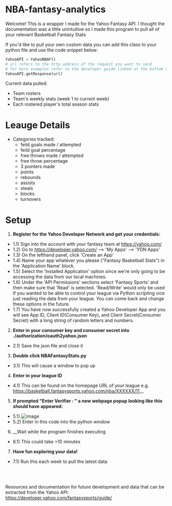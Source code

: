 # NBA-fantasy-analytics

Welcome! This is a wrapper I made for the Yahoo Fantasy API. I thought the documentation was a little unintuitive so I made this program to pull all of your relevant Basketball Fantasy Stats

If you'd like to pull your own custom data you can add this class to your python file and use the code snippet below: 
```python 
YahooAPI = YahooNBAF() 
# url refers to the http address of the request you want to send 
# for more examples refer to the developer guide linked at the bottom of this page
YahooAPI.getResponse(url) 
```

Current data pulled: 
* Team rosters 
* Team's weekly stats (week 1 to current week)
* Each rostered player's total season stats 

# Leauge Details
* Categories tracked:
  * feild goals made / attempted
  * feild goal percentage
  * free throws made / attempted
  * free throw percentage
  * 3 pointers made
  * points
  * rebounds
  * assists
  * steals
  * blocks
  * turnovers 

# Setup 
1) __Register for the Yahoo Developer Network and get your credentials:__
* 1.1) Sign into the account with your fantasy team at https://yahoo.com/
* 1.2) Go to https://developer.yahoo.com/ --> 'My Apps' --> 'YDN Apps'
* 1.3) On the lefthand panel, click 'Create an App'
* 1.4) Name your app whatever you please ("Fantasy Basketball Stats") in the 'Application Name' block.
* 1.5) Select the 'Installed Application' option since we're only going to be accessing the data from our local machines.
* 1.6) Under the 'API Permissions' sections select 'Fantasy Sports' and then make sure that 'Read' is selected. 'Read/Write' would only be used if you wanted to be able to control your league via Python scripting vice just reading the data from your league. You can come back and change these options in the future.
* 1.7) You have now successfully created a Yahoo Developer App and you will see App ID, Client ID(Consumer Key), and Client Secret(Consumer Secret) with a long string of random letters and numbers.
2) __Enter in your consumer key and consumer secret into ./authorization/oauth2yahoo.json__
* 2.1) Save the json file and close it
3) __Double click NBAFantasyStats.py__
* 3.1) This will cause a window to pop up
4) __Enter in your league ID__
* 4.1) This can be found on the homepage URL of your league e.g. https://basketball.fantasysports.yahoo.com/nba/XXXXXX/11__
5) __If prompted "Enter Verifier : " a new webpage popup looking like this should have appeared:__
* 5.1)
![image](https://user-images.githubusercontent.com/16578851/106080931-035b6d00-60e6-11eb-8851-c8c4454230c5.png)
* 5.2) Enter in this code into the python window 
6) __Wait while the program finishes executing
* 6.1) This could take >10 minutes
7) __Have fun exploring your data!__
* 7.1) Run this each week to pull the latest data

<br/>
<br/>

Resources and documentation for future development and data that can be extracted from the Yahoo API:
https://developer.yahoo.com/fantasysports/guide/
